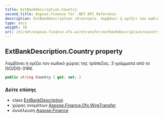 ```yaml
---
title: ExtBankDescription.Country
second_title: Aspose.Finance for .NET API Reference
description: ExtBankDescription ιδιοκτησία. Λαμβάνει ή ορίζει τον κωδικό χώρας της τράπεζας. 3 γράμματα από το ISO/DIS3166.
type: docs
weight: 70
url: /el/net/aspose.finance.ofx.wiretransfer/extbankdescription/country/
---
```

## ExtBankDescription.Country property

Λαμβάνει ή ορίζει τον κωδικό χώρας της τράπεζας. 3 γράμματα από το ISO/DIS-3166.

```csharp
public string Country { get; set; }
```

### Δείτε επίσης

* class [ExtBankDescription](../)
* χώρος ονομάτων [Aspose.Finance.Ofx.WireTransfer](../../extbankdescription/)
* συνέλευση [Aspose.Finance](../../../)


